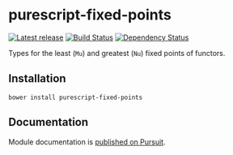 # purescript-fixed-points

[![Latest release](http://img.shields.io/bower/v/purescript-fixed-points.svg)](https://github.com/purescript/purescript-fixed-points/releases)
[![Build Status](https://travis-ci.org/slamdata/purescript-fixed-points.svg?branch=master)](https://travis-ci.org/purescript/purescript-fixed-points)
[![Dependency Status](https://www.versioneye.com/user/projects/578d3dce3e6a8b0030c9b38a/badge.svg?style=flat)](https://www.versioneye.com/user/projects/578d3dce3e6a8b0030c9b38a)

Types for the least (`Mu`) and greatest (`Nu`) fixed points of functors.

## Installation

```
bower install purescript-fixed-points
```

## Documentation

Module documentation is [published on Pursuit](http://pursuit.purescript.org/packages/purescript-fixed-points).
